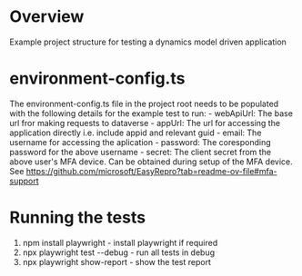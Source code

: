 # Overview
Example project structure for testing a dynamics model driven application

# environment-config.ts
The environment-config.ts file in the project root needs to be populated with the following details for the example test to run:
    - webApiUrl: The base url fror making requests to dataverse
    - appUrl: The url for accessing the application directly i.e. include appid and relevant guid
    - email: The username for accessing the aplication
    - password: The coresponding password for the above username
    - secret: The client secret from the above user's MFA device. Can be obtained during setup of the MFA device. See https://github.com/microsoft/EasyRepro?tab=readme-ov-file#mfa-support


# Running the tests
1) npm install playwright   - install playwright if required
2) npx playwright test --debug      - run all tests in debug
3) npx playwright show-report  - show the test report
